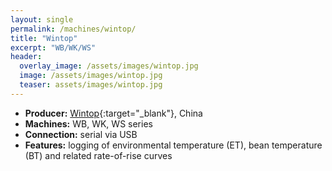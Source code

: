 ```yaml
---
layout: single
permalink: /machines/wintop/
title: "Wintop"
excerpt: "WB/WK/WS"
header:
  overlay_image: /assets/images/wintop.jpg
  image: /assets/images/wintop.jpg
  teaser: assets/images/wintop.jpg
---
```


* __Producer:__ [Wintop](http://wintopmachinery.com/){:target="_blank"}, China
* __Machines:__ WB, WK, WS series
* __Connection:__ serial via USB
* __Features:__ logging of environmental temperature (ET), bean temperature (BT) and related rate-of-rise curves
